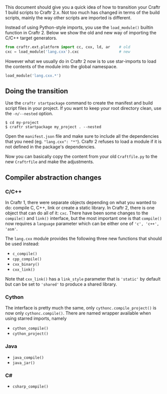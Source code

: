 This document should give you a quick idea of how to transition your Craftr 1
build scripts to Craftr 2.x. Not too much has changed in terms of the build
scripts, mainly the way other scripts are imported is different.

Instead of using Python-style imports, you use the `load_module()` builtin
function in Craftr 2. Below we show the old and new way of importing the C/C++
target generators.

```python
from craftr.ext.platform import cc, cxx, ld, ar    # old
cxc = load_module('lang.cxx').cxc                  # new
```

However what we usually do in Craftr 2 now is to use star-imports to
load the contents of the module into the global namespace.

```python
load_module('lang.cxx.*')
```

## Doing the transition

Use the `craftr startpackage` command to create the manifest and build script
files in your project. If you want to keep your root directory clean, use the
`-n/--nested` option.

    $ cd my-project
    $ craftr startpackage my_project . --nested

Open the `manifest.json` file and make sure to include all the dependencies
that you need (eg. `"lang.cxx": "*"`). Craftr 2 refuses to load a module if
it is not defined in the package's dependencies.

Now you can basically copy the content from your old `Craftfile.py` to the
new `Craftrfile` and make the adjustments.

## Compiler abstraction changes

### C/C++

In Craftr 1, there were separate objects depending on what you wanted to
do: compile C, C++, link or create a static library. In Craftr 2, there is
one object that can do all of it: `cxc`. There have been some changes to
the `compile()` and `link()` interface, but the most important one is that
`compile()` now requires a `language` parameter which can be either one of
`'c', 'c++', 'asm'`.

The `lang.cxx` module provides the following three new functions that should
be used instead:

- `c_compile()`
- `cpp_compile()`
- `cxx_binary()`
- `cxx_link()`

Note that `cxx_link()` has a `link_style` parameter that is `'static'` by
default but can be set to `'shared'` to produce a shared library.

### Cython

The interface is pretty much the same, only `cythonc.compile_project()` is now
only `cythonc.compile()`. There are named wrapper available when using starred
imports, namely

- `cython_compile()`
- `cython_project()`

### Java

- `java_compile()`
- `java_jar()`

### C#

- `csharp_compile()`
